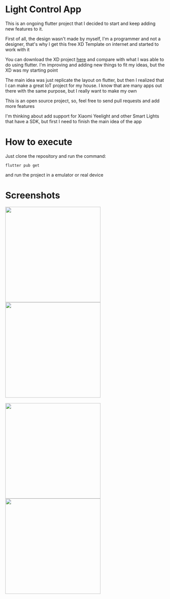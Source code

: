 # Light Control App

<p>This is an ongoing flutter project that I decided to start and keep adding
new features to it.</p>

<p>First of all, the design wasn't made by myself, I'm a programmer and not a designer, that's why I
get this free XD Template on internet and started to work with it</p>

<p>You can download the XD project <a href="https://dribbble.com/shots/7849062-Smart-lights-Free-Adobe-XD">here</a> and compare
with what I was able to do using flutter. I'm improving and adding new things to fit my ideas, but the XD was my starting point</p>

<p>The main idea was just replicate the layout on flutter, but then I realized that I can make a great IoT project
for my house. I know that are many apps out there with the same purpose, but I really want to make my own</p>

<p>This is an open source project, so, feel free to send pull requests and add more features</p>

<p>I'm thinking about add support for Xiaomi Yeelight and other Smart Lights that have a SDK, but first I need to finish the main idea of the app</p>

# How to execute
<p>Just clone the repository and run the command: </p>

```flutter pub get```

<p>and run the project in a emulator or real device</p>

# Screenshots

<img src="https://github.com/jfrsbg/light_control_app/blob/master/assets/images/screenshots/main-menu.png?raw=true" width="300" style="padding-right: 20px">

<img src="https://github.com/jfrsbg/light_control_app/blob/master/assets/images/screenshots/room.png?raw=true" width="300">

<br>
<br>

<img src="https://github.com/jfrsbg/light_control_app/blob/master/assets/images/screenshots/room-settings.png?raw=true" width="300" style="padding-right: 20px">

<img src="https://github.com/jfrsbg/light_control_app/blob/master/assets/images/screenshots/add-room.png?raw=true" width="300">